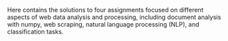 Here contains the solutions to four assignments focused on different aspects of web data analysis and processing, including document analysis with numpy, web scraping, natural language processing (NLP), and classification tasks.
